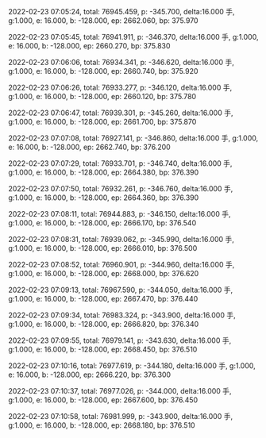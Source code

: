 2022-02-23 07:05:24, total: 76945.459, p: -345.700, delta:16.000 手, g:1.000, e: 16.000, b: -128.000, ep: 2662.060, bp: 375.970

2022-02-23 07:05:45, total: 76941.911, p: -346.370, delta:16.000 手, g:1.000, e: 16.000, b: -128.000, ep: 2660.270, bp: 375.830

2022-02-23 07:06:06, total: 76934.341, p: -346.620, delta:16.000 手, g:1.000, e: 16.000, b: -128.000, ep: 2660.740, bp: 375.920

2022-02-23 07:06:26, total: 76933.277, p: -346.120, delta:16.000 手, g:1.000, e: 16.000, b: -128.000, ep: 2660.120, bp: 375.780

2022-02-23 07:06:47, total: 76939.301, p: -345.260, delta:16.000 手, g:1.000, e: 16.000, b: -128.000, ep: 2661.700, bp: 375.870

2022-02-23 07:07:08, total: 76927.141, p: -346.860, delta:16.000 手, g:1.000, e: 16.000, b: -128.000, ep: 2662.740, bp: 376.200

2022-02-23 07:07:29, total: 76933.701, p: -346.740, delta:16.000 手, g:1.000, e: 16.000, b: -128.000, ep: 2664.380, bp: 376.390

2022-02-23 07:07:50, total: 76932.261, p: -346.760, delta:16.000 手, g:1.000, e: 16.000, b: -128.000, ep: 2664.360, bp: 376.390

2022-02-23 07:08:11, total: 76944.883, p: -346.150, delta:16.000 手, g:1.000, e: 16.000, b: -128.000, ep: 2666.170, bp: 376.540

2022-02-23 07:08:31, total: 76939.062, p: -345.990, delta:16.000 手, g:1.000, e: 16.000, b: -128.000, ep: 2666.010, bp: 376.500

2022-02-23 07:08:52, total: 76960.901, p: -344.960, delta:16.000 手, g:1.000, e: 16.000, b: -128.000, ep: 2668.000, bp: 376.620

2022-02-23 07:09:13, total: 76967.590, p: -344.050, delta:16.000 手, g:1.000, e: 16.000, b: -128.000, ep: 2667.470, bp: 376.440

2022-02-23 07:09:34, total: 76983.324, p: -343.900, delta:16.000 手, g:1.000, e: 16.000, b: -128.000, ep: 2666.820, bp: 376.340

2022-02-23 07:09:55, total: 76979.141, p: -343.630, delta:16.000 手, g:1.000, e: 16.000, b: -128.000, ep: 2668.450, bp: 376.510

2022-02-23 07:10:16, total: 76977.619, p: -344.180, delta:16.000 手, g:1.000, e: 16.000, b: -128.000, ep: 2666.220, bp: 376.300

2022-02-23 07:10:37, total: 76977.026, p: -344.000, delta:16.000 手, g:1.000, e: 16.000, b: -128.000, ep: 2667.600, bp: 376.450

2022-02-23 07:10:58, total: 76981.999, p: -343.900, delta:16.000 手, g:1.000, e: 16.000, b: -128.000, ep: 2668.180, bp: 376.510